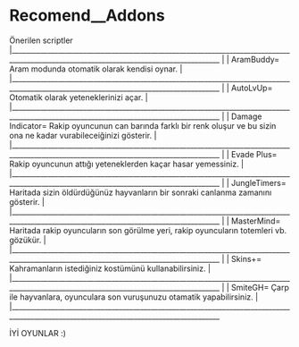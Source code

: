 # Recomend__Addons
Önerilen scriptler
|_________________________________________________________________________________________________________________________________________
|
| AramBuddy= Aram modunda otomatik olarak kendisi oynar.
|
|_________________________________________________________________________________________________________________________________________
|
| AutoLvUp= Otomatik olarak yeteneklerinizi açar.
|
|_________________________________________________________________________________________________________________________________________
|
| Damage Indicator= Rakip oyuncunun can barında farklı bir renk oluşur ve bu sizin ona ne kadar vurabileceiğinizi gösterir.
|
|_________________________________________________________________________________________________________________________________________
|
| Evade Plus= Rakip oyuncunun attığı yeteneklerden kaçar hasar yemessiniz.
|
|_________________________________________________________________________________________________________________________________________
|
| JungleTimers= Haritada sizin öldürdüğünüz hayvanların bir sonraki canlanma zamanını gösterir.
|
|_________________________________________________________________________________________________________________________________________
|
| MasterMind= Haritada rakip oyuncuların son görülme yeri, rakip oyuncuların totemleri vb. gözükür.
|
|_________________________________________________________________________________________________________________________________________
|
| Skins+= Kahramanların istediğiniz kostümünü kullanabilirsiniz.
|
|_________________________________________________________________________________________________________________________________________
|
| SmiteGH= Çarp ile hayvanlara, oyunculara son vuruşunuzu otamatik yapabilirsiniz.
|
|_________________________________________________________________________________________________________________________________________


İYİ OYUNLAR :)

